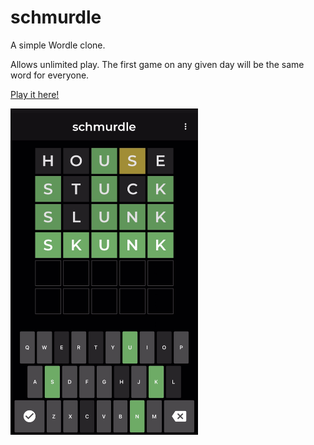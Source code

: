 # schmurdle

A simple Wordle clone.

Allows unlimited play. The first game on any given day will be the same word for everyone.

[Play it here!](https://www.odisfm.github.io/schmurdle)

<img src="screenshot.jpg" alt="An example screenshot of the app. Unfortunately, I don't think the app itself is currently suitable for use with a screenreader." style="width: 300px">